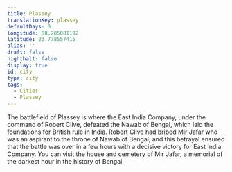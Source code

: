 ```yaml
---
title: Plassey
translationKey: plassey
defaultDays: 0
longitude: 88.285081192
latitude: 23.778557415
alias: ''
draft: false
nighthalt: false
display: true
id: city
type: city
tags:
  - Cities
  - Plassey
---
```

The battlefield of Plassey is where the East India Company, under the command of Robert Clive, defeated the Nawab of Bengal, which laid the foundations for British rule in India. Robert Clive had bribed Mir Jafar who was an aspirant to the throne of Nawab of Bengal, and this betrayal ensured that the battle was over in a few hours with a decisive victory for East India Company. You can visit the house and cemetery of Mir Jafar, a memorial of the darkest hour in the history of Bengal.